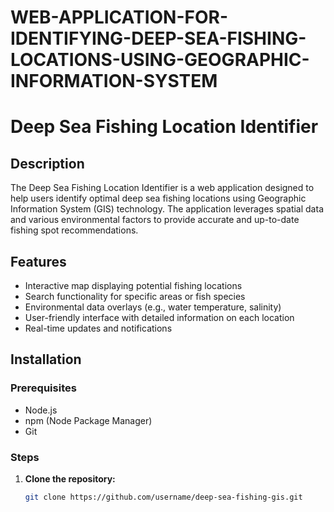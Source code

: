 # WEB-APPLICATION-FOR-IDENTIFYING-DEEP-SEA-FISHING-LOCATIONS-USING-GEOGRAPHIC-INFORMATION-SYSTEM
# Deep Sea Fishing Location Identifier

## Description
The Deep Sea Fishing Location Identifier is a web application designed to help users identify optimal deep sea fishing locations using Geographic Information System (GIS) technology. The application leverages spatial data and various environmental factors to provide accurate and up-to-date fishing spot recommendations.

## Features
- Interactive map displaying potential fishing locations
- Search functionality for specific areas or fish species
- Environmental data overlays (e.g., water temperature, salinity)
- User-friendly interface with detailed information on each location
- Real-time updates and notifications

## Installation

### Prerequisites
- Node.js
- npm (Node Package Manager)
- Git

### Steps

1. **Clone the repository:**
   ```bash
   git clone https://github.com/username/deep-sea-fishing-gis.git
